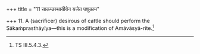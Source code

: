 +++
title = "11 साकम्प्रस्थायीयेन यजेत पशुकाम"

+++
11. A (sacrificer) desirous of cattle should perform the Sākaṁprasthāyīya—this is a modification of Amāvāsyā-rite.[^1]  

[^1]: TS III.5.4.3.
